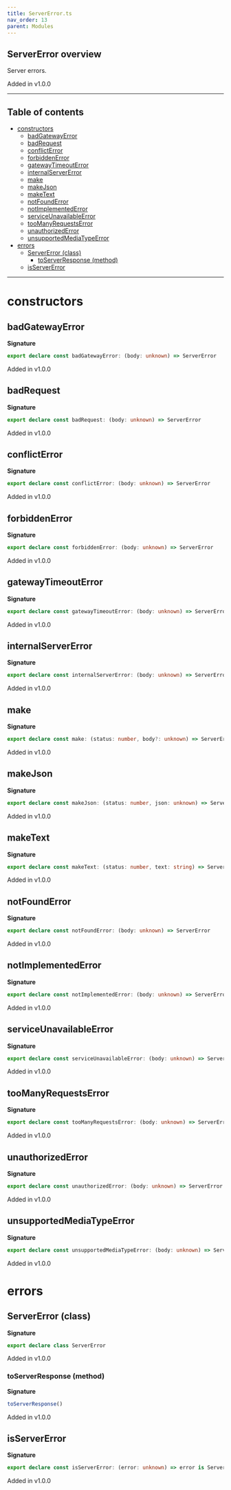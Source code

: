 ```yaml
---
title: ServerError.ts
nav_order: 13
parent: Modules
---
```


## ServerError overview

Server errors.

Added in v1.0.0

---

<h2 class="text-delta">Table of contents</h2>

- [constructors](#constructors)
  - [badGatewayError](#badgatewayerror)
  - [badRequest](#badrequest)
  - [conflictError](#conflicterror)
  - [forbiddenError](#forbiddenerror)
  - [gatewayTimeoutError](#gatewaytimeouterror)
  - [internalServerError](#internalservererror)
  - [make](#make)
  - [makeJson](#makejson)
  - [makeText](#maketext)
  - [notFoundError](#notfounderror)
  - [notImplementedError](#notimplementederror)
  - [serviceUnavailableError](#serviceunavailableerror)
  - [tooManyRequestsError](#toomanyrequestserror)
  - [unauthorizedError](#unauthorizederror)
  - [unsupportedMediaTypeError](#unsupportedmediatypeerror)
- [errors](#errors)
  - [ServerError (class)](#servererror-class)
    - [toServerResponse (method)](#toserverresponse-method)
  - [isServerError](#isservererror)

---

# constructors

## badGatewayError

**Signature**

```ts
export declare const badGatewayError: (body: unknown) => ServerError
```

Added in v1.0.0

## badRequest

**Signature**

```ts
export declare const badRequest: (body: unknown) => ServerError
```

Added in v1.0.0

## conflictError

**Signature**

```ts
export declare const conflictError: (body: unknown) => ServerError
```

Added in v1.0.0

## forbiddenError

**Signature**

```ts
export declare const forbiddenError: (body: unknown) => ServerError
```

Added in v1.0.0

## gatewayTimeoutError

**Signature**

```ts
export declare const gatewayTimeoutError: (body: unknown) => ServerError
```

Added in v1.0.0

## internalServerError

**Signature**

```ts
export declare const internalServerError: (body: unknown) => ServerError
```

Added in v1.0.0

## make

**Signature**

```ts
export declare const make: (status: number, body?: unknown) => ServerError
```

Added in v1.0.0

## makeJson

**Signature**

```ts
export declare const makeJson: (status: number, json: unknown) => ServerError
```

Added in v1.0.0

## makeText

**Signature**

```ts
export declare const makeText: (status: number, text: string) => ServerError
```

Added in v1.0.0

## notFoundError

**Signature**

```ts
export declare const notFoundError: (body: unknown) => ServerError
```

Added in v1.0.0

## notImplementedError

**Signature**

```ts
export declare const notImplementedError: (body: unknown) => ServerError
```

Added in v1.0.0

## serviceUnavailableError

**Signature**

```ts
export declare const serviceUnavailableError: (body: unknown) => ServerError
```

Added in v1.0.0

## tooManyRequestsError

**Signature**

```ts
export declare const tooManyRequestsError: (body: unknown) => ServerError
```

Added in v1.0.0

## unauthorizedError

**Signature**

```ts
export declare const unauthorizedError: (body: unknown) => ServerError
```

Added in v1.0.0

## unsupportedMediaTypeError

**Signature**

```ts
export declare const unsupportedMediaTypeError: (body: unknown) => ServerError
```

Added in v1.0.0

# errors

## ServerError (class)

**Signature**

```ts
export declare class ServerError
```

Added in v1.0.0

### toServerResponse (method)

**Signature**

```ts
toServerResponse()
```

Added in v1.0.0

## isServerError

**Signature**

```ts
export declare const isServerError: (error: unknown) => error is ServerError
```

Added in v1.0.0
